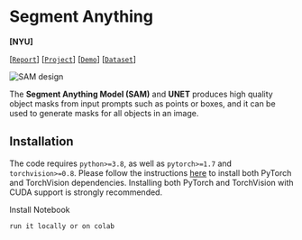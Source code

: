 # Segment Anything

**[NYU]**


[[`Report`](https://github.com/anupam-tiwari/deep_learning_final_project/tree/main/report)] [[`Project`](https://segment-anything.com/)] [[`Demo`](https://github.com/anupam-tiwari/deep_learning_final_project/tree/main/notebook)] [[`Dataset`](https://huggingface.co/datasets/nielsr/breast-cancer)]

![SAM design](https://images.prismic.io/encord/b1552393-346e-4dc2-913d-6d8100789907_univercel-segmentation-model.png?auto=compress,format)


The **Segment Anything Model (SAM)** and **UNET** produces high quality object masks from input prompts such as points or boxes, and it can be used to generate masks for all objects in an image.


## Installation

The code requires `python>=3.8`, as well as `pytorch>=1.7` and `torchvision>=0.8`. Please follow the instructions [here](https://pytorch.org/get-started/locally/) to install both PyTorch and TorchVision dependencies. Installing both PyTorch and TorchVision with CUDA support is strongly recommended.

Install Notebook

```
run it locally or on colab

```
